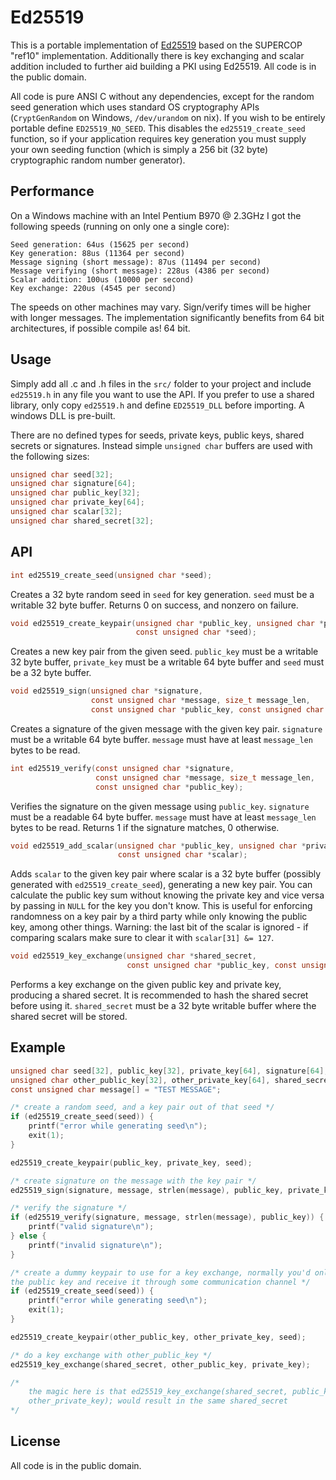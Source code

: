 Ed25519
=======

This is a portable implementation of [Ed25519](http://ed25519.cr.yp.to/) based
on the SUPERCOP "ref10" implementation. Additionally there is key exchanging
and scalar addition included to further aid building a PKI using Ed25519. All
code is in the public domain.

All code is pure ANSI C without any dependencies, except for the random seed
generation which uses standard OS cryptography APIs (`CryptGenRandom` on
Windows, `/dev/urandom` on nix). If you wish to be entirely portable define
`ED25519_NO_SEED`. This disables the `ed25519_create_seed` function, so if your
application requires key generation you must supply your own seeding function
(which is simply a 256 bit (32 byte) cryptographic random number generator).


Performance
-----------

On a Windows machine with an Intel Pentium B970 @ 2.3GHz I got the following
speeds (running on only one a single core):

    Seed generation: 64us (15625 per second)
    Key generation: 88us (11364 per second)
    Message signing (short message): 87us (11494 per second)
    Message verifying (short message): 228us (4386 per second)
    Scalar addition: 100us (10000 per second)
    Key exchange: 220us (4545 per second)

The speeds on other machines may vary. Sign/verify times will be higher with
longer messages. The implementation significantly benefits from 64 bit
architectures, if possible compile as! 64 bit.


Usage
-----

Simply add all .c and .h files in the `src/` folder to your project and include
`ed25519.h` in any file you want to use the API. If you prefer to use a shared
library, only copy `ed25519.h` and define `ED25519_DLL` before importing. A
windows DLL is pre-built.

There are no defined types for seeds, private keys, public keys, shared secrets
or signatures. Instead simple `unsigned char` buffers are used with the
following sizes:

```c
unsigned char seed[32];
unsigned char signature[64];
unsigned char public_key[32];
unsigned char private_key[64];
unsigned char scalar[32];
unsigned char shared_secret[32];
```

API
---

```c
int ed25519_create_seed(unsigned char *seed);
```

Creates a 32 byte random seed in `seed` for key generation. `seed` must be a
writable 32 byte buffer. Returns 0 on success, and nonzero on failure.

```c
void ed25519_create_keypair(unsigned char *public_key, unsigned char *private_key,
                            const unsigned char *seed);
```

Creates a new key pair from the given seed. `public_key` must be a writable 32
byte buffer, `private_key` must be a writable 64 byte buffer and `seed` must be
a 32 byte buffer.

```c
void ed25519_sign(unsigned char *signature,
                  const unsigned char *message, size_t message_len,
                  const unsigned char *public_key, const unsigned char *private_key);
```

Creates a signature of the given message with the given key pair. `signature`
must be a writable 64 byte buffer. `message` must have at least `message_len`
bytes to be read. 

```c
int ed25519_verify(const unsigned char *signature,
                   const unsigned char *message, size_t message_len,
                   const unsigned char *public_key);
```

Verifies the signature on the given message using `public_key`. `signature`
must be a readable 64 byte buffer. `message` must have at least `message_len`
bytes to be read. Returns 1 if the signature matches, 0 otherwise.

```c
void ed25519_add_scalar(unsigned char *public_key, unsigned char *private_key,
                        const unsigned char *scalar);
```

Adds `scalar` to the given key pair where scalar is a 32 byte buffer (possibly
generated with `ed25519_create_seed`), generating a new key pair. You can
calculate the public key sum without knowing the private key and vice versa by
passing in `NULL` for the key you don't know. This is useful for enforcing
randomness on a key pair by a third party while only knowing the public key,
among other things.  Warning: the last bit of the scalar is ignored - if
comparing scalars make sure to clear it with `scalar[31] &= 127`.


```c
void ed25519_key_exchange(unsigned char *shared_secret,
                          const unsigned char *public_key, const unsigned char *private_key);
```

Performs a key exchange on the given public key and private key, producing a
shared secret. It is recommended to hash the shared secret before using it.
`shared_secret` must be a 32 byte writable buffer where the shared secret will
be stored.

Example
-------

```c
unsigned char seed[32], public_key[32], private_key[64], signature[64];
unsigned char other_public_key[32], other_private_key[64], shared_secret[32];
const unsigned char message[] = "TEST MESSAGE";

/* create a random seed, and a key pair out of that seed */
if (ed25519_create_seed(seed)) {
    printf("error while generating seed\n");
    exit(1);
}

ed25519_create_keypair(public_key, private_key, seed);

/* create signature on the message with the key pair */
ed25519_sign(signature, message, strlen(message), public_key, private_key);

/* verify the signature */
if (ed25519_verify(signature, message, strlen(message), public_key)) {
    printf("valid signature\n");
} else {
    printf("invalid signature\n");
}

/* create a dummy keypair to use for a key exchange, normally you'd only have
the public key and receive it through some communication channel */
if (ed25519_create_seed(seed)) {
    printf("error while generating seed\n");
    exit(1);
}

ed25519_create_keypair(other_public_key, other_private_key, seed);

/* do a key exchange with other_public_key */
ed25519_key_exchange(shared_secret, other_public_key, private_key);

/* 
    the magic here is that ed25519_key_exchange(shared_secret, public_key,
    other_private_key); would result in the same shared_secret
*/

```

License
-------
All code is in the public domain.
